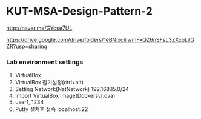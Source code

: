 # KUT-MSA-Design-Pattern-2

http://naver.me/GYcse7UL

https://drive.google.com/drive/folders/1eBNixcIilwmFxQZ6nSFsL3ZXxoLilGZR?usp=sharing

### Lab environment settings

1. VirtualBox
2. VirtualBox 잡기설정(ctrl+alt)
3. Setting Network(NatNetwork)
   192.168.15.0/24
4. Import VirtualBox image(Dockersvr.ova)
5. user1, 1234
6. Putty 설치후 접속
   localhost:22
